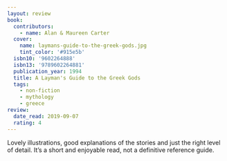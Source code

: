 ```yaml
---
layout: review
book:
  contributors:
    - name: Alan & Maureen Carter
  cover:
    name: laymans-guide-to-the-greek-gods.jpg
    tint_color: '#915e5b'
  isbn10: '9602264888'
  isbn13: '9789602264881'
  publication_year: 1994
  title: A Layman's Guide to the Greek Gods
  tags:
    - non-fiction
    - mythology
    - greece
review:
  date_read: 2019-09-07
  rating: 4
---
```


Lovely illustrations, good explanations of the stories and just the right level of detail. It’s a short and enjoyable read, not a definitive reference guide.
